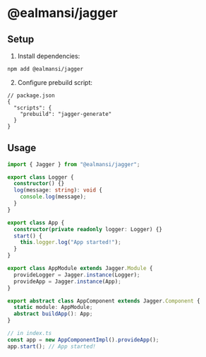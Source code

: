 # @ealmansi/jagger

## Setup

1. Install dependencies:

```sh
npm add @ealmansi/jagger
```

2. Configure prebuild script:

```jsonc
// package.json
{
  "scripts": {
    "prebuild": "jagger-generate"
  }
}
```

## Usage

```ts
import { Jagger } from "@ealmansi/jagger";

export class Logger {
  constructor() {}
  log(message: string): void {
    console.log(message);
  }
}

export class App {
  constructor(private readonly logger: Logger) {}
  start() {
    this.logger.log("App started!");
  }
}

export class AppModule extends Jagger.Module {
  provideLogger = Jagger.instance(Logger);
  provideApp = Jagger.instance(App);
}

export abstract class AppComponent extends Jagger.Component {
  static module: AppModule;
  abstract buildApp(): App;
}

// in index.ts
const app = new AppComponentImpl().provideApp();
app.start(); // App started!
```
